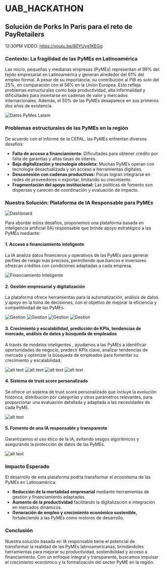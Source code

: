 # UAB_HACKATHON

## Solución de Porks In Paris para el reto de PayRetailers

12:30PM VIDEO: https://youtu.be/80YUyg1KEGg

### Contexto: La fragilidad de las PyMEs en Latinoamérica

Las micro, pequeñas y medianas empresas (PyMEs) representan el 99% del tejido empresarial en Latinoamérica y generan alrededor del 61% del empleo formal. A pesar de su importancia, su contribución al PIB es solo del 25%, en comparación con el 56% en la Unión Europea. Esto refleja problemas estructurales como baja productividad, alta informalidad y dificultades para insertarse en cadenas de valor y mercados internacionales. Además, el 50% de las PyMEs desaparece en sus primeros dos años de existencia.

![Datos PyMes Latam](image.png)

### Problemas estructurales de las PyMEs en la región

De acuerdo con el informe de la CEPAL, las PyMEs enfrentan diversos desafíos:

- **Falta de acceso a financiamiento:** Dificultades para obtener crédito por falta de garantías y altas tasas de interés.
- **Baja digitalización y tecnología obsoleta:** Muchas PyMEs operan con tecnología desactualizada y sin acceso a herramientas digitales.
- **Desconexión con cadenas productivas:** Pocas logran integrarse en redes de proveedores o exportar, limitando su crecimiento.
- **Fragmentación del apoyo institucional:** Las políticas de fomento son dispersas y carecen de coordinación y evaluación de impacto.

### Nuestra Solución: Plataforma de IA Responsable para PyMEs

![Dashboard](dashboard.png)

Para abordar estos desafíos, proponemos una plataforma basada en inteligencia artificial (IA) responsable que brinde apoyo estratégico a las PyMEs mediante:

#### 1. Acceso a financiamiento inteligente

La IA analiza datos financieros y operativos de las PyMEs para generar perfiles de riesgo más precisos, permitiendo que bancos e inversores ofrezcan créditos con condiciones adaptadas a cada empresa.

![Financiamiento Inteligente](financiamiento.png)

#### 2. Gestión empresarial y digitalización

La plataforma ofrece herramientas para la automatización, análisis de datos y apoyo en la toma de decisiones, con el objetivo de mejorar la eficiencia y competitividad de las PyMEs.

![Gestion](gestion1.png)
![Gestion](gestion2.png)
![Gestion](gestion3.png)
![Gestion](image-1.png)

#### 3. Crecimiento y escalabilidad, predicción de KPIs, tendencias de mercado, análisis de datos y búsqueda de empleados

A través de modelos inteligentes , ayudamos a las PyMEs a identificar oportunidades de negocio, predecir KPIs clave, analizar tendencias de mercado y optimizar la búsqueda de empleados para fomentar su crecimiento y escalabilidad.

![alt text](image-2.png)
![alt text](image-3.png)
![alt text](image-4.png)
![alt text](image-5.png)

#### 4. Sistema de trust score personalizado

Se ofrece un sistema de trust score personalizado que incluye la evolución histórica, distribución por categorías y otros parámetros relevantes, para proporcionar una evaluación detallada y adaptada a las necesidades de cada PyME.

![alt text](image-6.png)

#### 5. Fomento de una IA responsable y transparente

Garantizamos el uso ético de la IA, evitando sesgos algorítmicos y asegurando la protección de datos de las PyMEs.

![alt text](image-7.png)

### Impacto Esperado

El desarrollo de esta plataforma podría transformar el ecosistema de las PyMEs en Latinoamérica:

- **Reducción de la mortalidad empresarial** mediante herramientas de gestión y financiamiento adaptadas.
- **Aumento de la productividad** facilitando la digitalización e integración en mercados dinámicos.
- **Generación de empleo y crecimiento económico sostenible,** fortaleciendo a las PyMEs como motores de desarrollo.

### Conclusión

Nuestra solución basada en IA responsable tiene el potencial de transformar la realidad de las PyMEs latinoamericanas, brindándoles herramientas para mejorar su productividad, sostenibilidad y acceso a financiamiento. Con un enfoque integral y transparente, buscamos impulsar el crecimiento económico y la formalización del sector PyME en la región.

